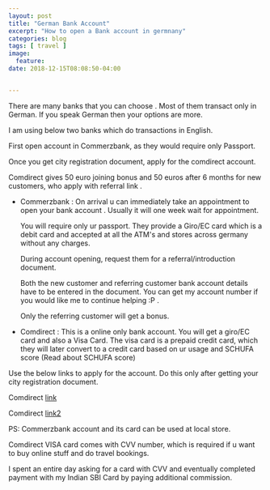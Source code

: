 ```yaml
---
layout: post
title: "German Bank Account"
excerpt: "How to open a Bank account in germnany"
categories: blog
tags: [ travel ]
image:
  feature:
date: 2018-12-15T08:08:50-04:00


---
```

There are many banks that you can choose . Most of them transact only in German.
If you speak German then your options are more.

I am using below two banks which do transactions in English.

First open account in Commerzbank, as they would require only Passport.

Once you get city registration document, apply for the comdirect account.

Comdirect gives 50 euro joining bonus and 50 euros after 6 months for new customers, who apply with referral link .


- Commerzbank : On arrival u can immediately take an appointment to open your bank account . Usually it will one week wait for appointment.

    You will require only ur passport.
    They provide a Giro/EC card which is a debit card and accepted at all the ATM's and stores across germany without any charges.

    During account opening, request them for a referral/introduction document.

    Both the new customer and referring customer bank account details have to be entered in the document. You can get my account number if you would like me to continue helping :P .

    Only the referring customer will get a bonus.

- Comdirect : This is a online only bank account. You will get a giro/EC card and also a Visa Card. The visa card is a prepaid credit card, which they will later convert to a credit card based on ur usage and SCHUFA score (Read about SCHUFA score)

Use the below links to apply for the account.
Do this only after getting your city registration document.

Comdirect [link](http://www.comdirect.de/pbl/a.do?rd=/cms/lp/kwk-comdirect.html&ci=201012740000000EM000090000000&wc=UTMKD)

Comdirect [link2](http://www.comdirect.de/pbl/a.do?rd=/cms/lp/kwk-comdirect.html&ci=201012740000000EM000090000000&wc=7SHLJ)



PS: Commerzbank account and its card can be used at local store.

Comdirect VISA card comes with  CVV number, which is required if u want to buy online stuff and do travel bookings.

I spent an entire day asking for a card with CVV and eventually completed payment with my Indian SBI Card by paying additional commission.
